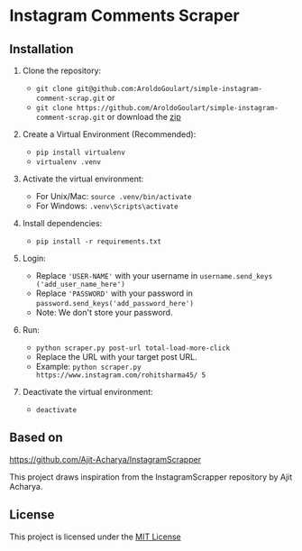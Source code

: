# Instagram Comments Scraper

## Installation
1. Clone the repository:
   - `git clone git@github.com:AroldoGoulart/simple-instagram-comment-scrap.git`
   or 
   - `git clone https://github.com/AroldoGoulart/simple-instagram-comment-scrap.git`
   or download the [zip](https://github.com/AroldoGoulart/simple-instagram-comment-scrap/archive/master.zip)

2. Create a Virtual Environment (Recommended):
   - `pip install virtualenv`
   - `virtualenv .venv`

3. Activate the virtual environment:
   - For Unix/Mac: `source .venv/bin/activate`
   - For Windows: `.venv\Scripts\activate`

4. Install dependencies:
   - `pip install -r requirements.txt`

5. Login:
   - Replace `'USER-NAME'` with your username in `username.send_keys ('add_user_name_here')`
   - Replace `'PASSWORD'` with your password in `password.send_keys('add_password_here')`
   - Note: We don't store your password.

6. Run:
   - `python scraper.py post-url total-load-more-click`
   - Replace the URL with your target post URL.
   - Example: `python scraper.py https://www.instagram.com/rohitsharma45/ 5`

7. Deactivate the virtual environment:
   - `deactivate`

## Based on
https://github.com/Ajit-Acharya/InstagramScrapper

This project draws inspiration from the InstagramScrapper repository by Ajit Acharya.

## License
This project is licensed under the [MIT License](https://github.com/AroldoGoulart/simple-instagram-comment-scrap/blob/main/LICENSE.md)